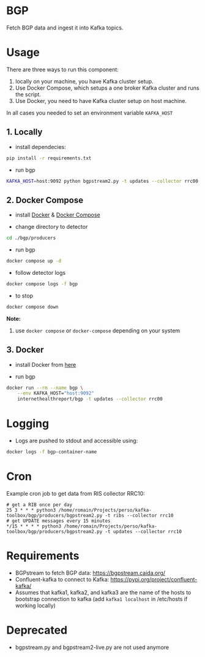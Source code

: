 # BGP

Fetch BGP data and ingest it into Kafka topics.

# Usage

There are three ways to run this component:

1. locally on your machine, you have Kafka cluster setup.
2. Use Docker Compose, which setups a one broker Kafka cluster and runs the script.
3. Use Docker, you need to have Kafka cluster setup on host machine.

In all cases you needed to set an environment variable `KAFKA_HOST`


## 1. Locally

- install dependecies:
```bash
pip install -r requirements.txt
```

- run bgp
```bash
KAFKA_HOST=host:9092 python bgpstream2.py -t updates --collector rrc00
```

## 2. Docker Compose

- install [Docker](https://docs.docker.com/engine/install/) & [Docker Compose](https://docs.docker.com/compose/install/)

- change directory to detector
```bash
cd ./bgp/producers
```

- run bgp
```bash
docker compose up -d
```

- follow detector logs
```bash
docker compose logs -f bgp
```

- to stop
```bash
docker compose down
```

**Note:**

1. use `docker compose` or `docker-compose` depending on your system
## 3. Docker

- install Docker from [here](https://docs.docker.com/engine/install/)

- run bgp
```bash
docker run --rm --name bgp \
    --env KAFKA_HOST="host:9092"
    internethealthreport/bgp -t updates --collector rrc00
```


# Logging

- Logs are pushed to stdout and accessible using:

```bash
docker logs -f bgp-container-name
```


# Cron
Example cron job to get data from RIS collector RRC10:
```
# get a RIB once per day
25 3 * * * python3 /home/romain/Projects/perso/kafka-toolbox/bgp/producers/bgpstream2.py -t ribs --collector rrc10
# get UPDATE messages every 15 minutes
*/15 * * * * python3 /home/romain/Projects/perso/kafka-toolbox/bgp/producers/bgpstream2.py -t updates --collector rrc10
```

# Requirements
- BGPstream to fetch BGP data: https://bgpstream.caida.org/
- Confluent-kafka to connect to Kafka: https://pypi.org/project/confluent-kafka/
- Assumes that kafka1, kafka2, and kafka3 are the name of the hosts to bootstrap connection to kafka (add `kafka1 localhost` in /etc/hosts if working locally)

# Deprecated
- bgpstream.py and bgpstream2-live.py are not used anymore
